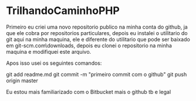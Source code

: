 TrilhandoCaminhoPHP
===================

Primeiro eu criei uma novo repositorio publico na minha conta do github,
ja que ele cobra por repositorios particulares, depois eu instalei o
utilitario do git aqui na minha maquina, ele e diferente do utilitario
que pode ser baixado em git-scm.com\downloads, depois eu clonei o repositorio
na minha maquina e modifiquei este arquivo.

Apos isso usei os seguintes comandos:

git add readme.md
git commit -m "primeiro commit com o github"
git push origin master

Eu estou mais familiarizado com o Bitbucket mais o github tb e legal
